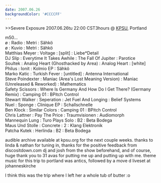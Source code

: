 ```yaml
---
date: 2007.06.26
backgroundColor: '#CCCCFF'
---
```


\>>Severe Exposure 2007.06.26tu 22:00 CST3hours @ [KPSU](http://www.kpsu.org/), Portland  

m50...  
ø : Radio : Metri : Sähkö  
ø : Kuvio : Metri : Sähkö  
Matthias Meyer : Voltage : \[split\] : Liebe\*Detail  
DJ Slip : Everytime It Takes Awhile : The Fall Of Jupiter : Parotice  
Soultek : Analog Heart (Ghosthacked by Area) : Analog Heart : \[white\]  
Philus : Ionit : Kolmio EP : Sähkö  
Marko Katic : Turkish Fever : \[untitled\] : Antenna International  
Steve Poindexter : Maniac (Area's Lost Meaning Version) : Maniac (Unreleased & Reworked) : Mathematics  
Safety Scissors : Where Is Germany And How Do I Get There? (Germany Remix) : Camping 01 : BPitch Control  
Stewart Walker : Seperation : Jet Fuel And Longing : Belief Systems  
Nuel : Sponge : Clinique EP : Schallschnelle  
Ben Klock : Similar Colors : Camping 01 : BPitch Control  
Chris Lattner : Pay The Price : Traumvisionen : Audiomorph  
Mannequin Lung : Turo Plays Solo : B2 : Beta Bodega  
Maus Und Stolle : Concrete : 2 : Klang Elektronik  
Patcha Kutek : Herlinda : B2 : Beta Bodega  

audible archive available at kpsu.org for the next couple weeks. thanks to linda & nathan for tuning in, thanks for the positive feedback from discositdown.com dj and josh from the show beforehand, and of course, huge thank you to 31 avas for putting me up and putting up with me. theme music for this trip to portland was antics, followed by a move d liveset at johanneskirche  

I think this was the trip where I left her a whole tub of butter :o
